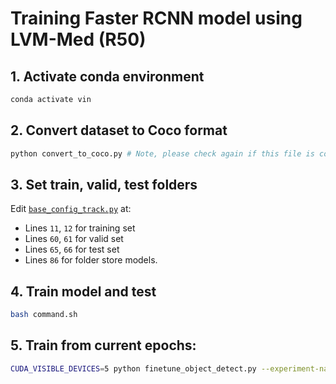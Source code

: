 # Training Faster RCNN model using LVM-Med (R50)

## 1. Activate conda environment
```bash
conda activate vin
```

## 2. Convert dataset to Coco format
```bash
python convert_to_coco.py # Note, please check again if this file is correct. Don't run this file again.
```

## 3. Set train, valid, test folders
Edit [`base_config_track.py`](/Object_Detection/base_config_track.py) at:
+ Lines `11`, `12` for training set
+ Lines `60`, `61` for valid set
+ Lines `65`, `66` for test set
+ Lines `86` for folder store models.

## 4. Train model and test
```bash
bash command.sh
```

## 5. Train from current epochs:
```bash
CUDA_VISIBLE_DEVICES=5 python finetune_object_detect.py --experiment-name 'lvm-med-r50' --weight-path ./checkpoints/converted_vissl_ssl_graph_large.torch --batch-size 16 --optim adam --clip 1 --lr 0.0001 --epochs 40 --labeled-dataset-percent 1.0 --resume
```
